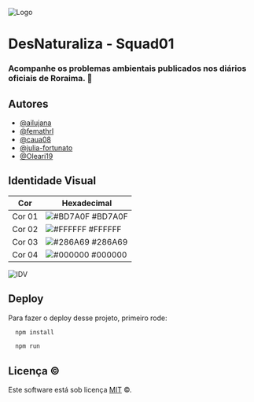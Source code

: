 
![Logo](https://i.imgur.com/t2ssWBH.pngg)


# DesNaturaliza - Squad01 

### Acompanhe os problemas ambientais publicados nos diários oficiais de Roraima. 🌺


## Autores

- [@ailujana](https://www.github.com/ailujana)
- [@femathrl](https://www.github.com/femathrl)
- [@caua08](https://www.github.com/caua08)
- [@julia-fortunato](https://www.github.com/julia-fortunato)
- [@Oleari19](https://www.github.com/Oleari19)
## Identidade Visual

| Cor               | Hexadecimal                                                |
| ----------------- | ---------------------------------------------------------------- |
| Cor 01      | ![#BD7A0F](https://via.placeholder.com/10/BD7A0F?text=+) #BD7A0F |
| Cor 02       | ![#FFFFFF](https://via.placeholder.com/10/FFFFFF?text=+) #FFFFFF |
| Cor 03       | ![#286A69](https://via.placeholder.com/10/286A69?text=+) #286A69 |
| Cor 04       | ![#000000](https://via.placeholder.com/10/000000?text=+) #000000 |

![IDV](https://i.imgur.com/ZYz33Zr.png)
## Deploy

Para fazer o deploy desse projeto, primeiro rode:

```bash
  npm install
```
```bash
  npm run
```
## Licença ©

Este software está sob licença [MIT](https://github.com/nhn/tui.editor/blob/master/LICENSE) ©.
